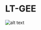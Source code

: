 # LT-GEE


![alt text](https://github.com/eMapR/LT-GEE/tree/master/docs/lt_gee_symbols.png "LT & GEE Symbols")
